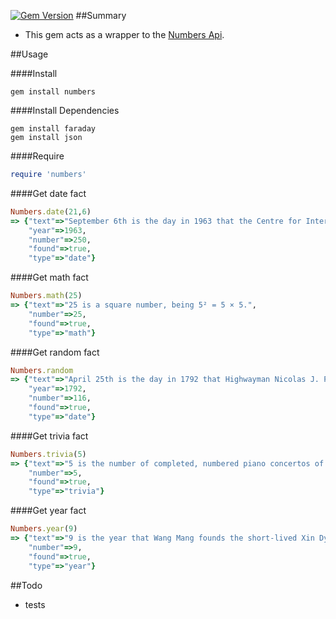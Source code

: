 [![Gem Version](https://badge.fury.io/rb/numbers.svg)](http://badge.fury.io/rb/numbers)
##Summary

* This gem acts as a wrapper to the [Numbers Api](https://www.numbersapi.com).

##Usage

####Install

```
gem install numbers
```
####Install Dependencies
```
gem install faraday
gem install json
```

####Require

```ruby
require 'numbers'
```

####Get date fact


```ruby
Numbers.date(21,6)
=> {"text"=>"September 6th is the day in 1963 that the Centre for International Industrial Property Studies (CEIPI) is founded.", 
	"year"=>1963, 
	"number"=>250, 
	"found"=>true, 
	"type"=>"date"}

```

####Get math fact


```ruby
Numbers.math(25)
=> {"text"=>"25 is a square number, being 5² = 5 × 5.", 
	"number"=>25, 
	"found"=>true, 
	"type"=>"math"}
```

####Get random fact


```ruby
Numbers.random
=> {"text"=>"April 25th is the day in 1792 that Highwayman Nicolas J. Pelletier becomes the first person executed by guillotine.", 
	"year"=>1792, 
	"number"=>116, 
	"found"=>true, 
	"type"=>"date"}
```

####Get trivia fact


```ruby
Numbers.trivia(5)
=> {"text"=>"5 is the number of completed, numbered piano concertos of Ludwig van Beethoven, Sergei Prokofiev, and Camille Saint-Saëns.", 
	"number"=>5, 
	"found"=>true, 
	"type"=>"trivia"}
```

####Get year fact


```ruby
Numbers.year(9)
=> {"text"=>"9 is the year that Wang Mang founds the short-lived Xin Dynasty in China (until 25).", 
	"number"=>9, 
	"found"=>true, 
	"type"=>"year"}
```

##Todo
* tests
